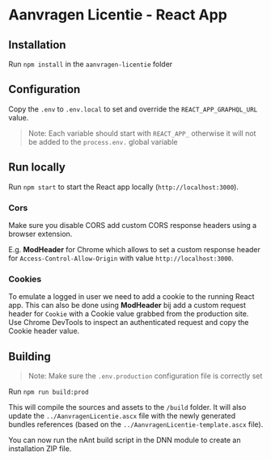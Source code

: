 # Aanvragen Licentie - React App

## Installation

Run `npm install` in the `aanvragen-licentie` folder

## Configuration

Copy the `.env` to `.env.local` to set and override the `REACT_APP_GRAPHQL_URL` value.

> Note: Each variable should start with `REACT_APP_` otherwise it will not be added to the `process.env.` global variable

## Run locally

Run `npm start` to start the React app locally (`http://localhost:3000`).

### Cors

Make sure you disable CORS add custom CORS response headers using a browser extension.

E.g. **ModHeader** for Chrome which allows to set a custom response header for `Access-Control-Allow-Origin` with value `http://localhost:3000`.

### Cookies

To emulate a logged in user we need to add a cookie to the running React app. This can also be done using **ModHeader** bij add a custom request header for `Cookie` with a Cookie value grabbed from the production site. Use Chrome DevTools to inspect an authenticated request and copy the Cookie header value.

## Building

> Note: Make sure the `.env.production` configuration file is correctly set

Run `npm run build:prod`

This will compile the sources and assets to the `/build` folder. It will also update the `../AanvragenLicentie.ascx` file with the newly generated bundles references (based on the `../AanvragenLicentie-template.ascx` file).

You can now run the nAnt build script in the DNN module to create an installation ZIP file.
